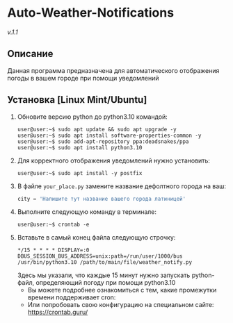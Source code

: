 # Auto-Weather-Notifications
<i>v.1.1</i>

## Описание
Данная программа предназначена для автоматического отображения погоды в вашем городе при помощи уведомлений


## Установка [Linux Mint/Ubuntu]
1. Обновите версию python до python3.10 командой:
    ```console
    user@user:~$ sudo apt update && sudo apt upgrade -y
    user@user:~$ sudo apt install software-properties-common -y
    user@user:~$ sudo add-apt-repository ppa:deadsnakes/ppa
    user@user:~$ sudo apt install python3.10
    ```
2. Для корректного отображения уведомлений нужно установить:
    ```console
    user@user:~$ sudo apt install -y postfix
    ```
3. В файле ``your_place.py`` замените название дефолтного города на ваш:
    ```python
    city = 'Напишите тут название вашего города латиницей'
    ```
4. Выполните следующую команду в терминале:
    ```console
    user@user:~$ crontab -e 
    ```
5. Вставьте в самый конец файла следующую строчку:
    ```console
    */15 * * * * DISPLAY=:0 DBUS_SESSION_BUS_ADDRESS=unix:path=/run/user/1000/bus /usr/bin/python3.10 /path/to/main/file/weather_notify.py
    ```
    Здесь мы указали, что каждые 15 минут нужно запускать python-файл, определяющий погоду  при помощи python3.10
    - Вы можете подробнее ознакомиться с тем, какие промежутки времени поддерживает cron: 
    - Или попробовать свою конфигурацию на специальном сайте: https://crontab.guru/